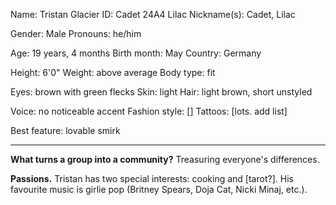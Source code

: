 Name: Tristan Glacier
ID: Cadet 24A4 Lilac
Nickname(s): Cadet, Lilac

Gender: Male
Pronouns: he/him

Age: 19 years, 4 months
Birth month: May
Country: Germany

Height: 6'0"
Weight: above average
Body type: fit

Eyes: brown with green flecks
Skin: light
Hair: light brown, short unstyled

Voice: no noticeable accent
Fashion style: []
Tattoos: [lots. add list]

Best feature: lovable smirk

---
**What turns a group into a community?**
Treasuring everyone's differences.

**Passions.**
Tristan has two special interests: cooking and [tarot?]. His favourite music is girlie pop (Britney Spears, Doja Cat, Nicki Minaj, etc.).